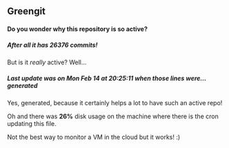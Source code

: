## Greengit

#### Do you wonder why this repository is so active?

##### After all it has 26376 commits!

But is it *really* active? Well...

##### Last update was on Mon Feb 14 at 20:25:11 when those lines were... generated

Yes, generated, because it certainly helps a lot to have such an active repo!

Oh and there was **26%** disk usage on the machine
where there is the cron updating this file.

Not the best way to monitor a VM in the cloud but it works! :)
